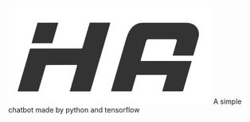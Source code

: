<picture>
    <source media="(prefers-color-scheme: dark)" srcset="https://github.com/HDAI654/HDAI/blob/main/HA.png">
    <source media="(prefers-color-scheme: light)" srcset="https://github.com/HDAI654/HDAI/blob/main/HA.png">
    <img alt="Screenshot of the tldr client displaying the tar command." src="https://github.com/HDAI654/HDAI/blob/main/HA.png">
</picture>
A simple chatbot made by python and tensorflow
